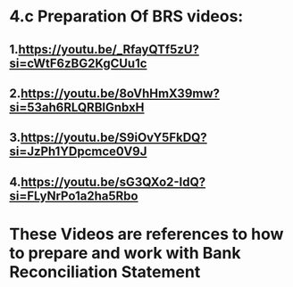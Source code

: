 # 4.c Preparation Of BRS videos:

1.https://youtu.be/_RfayQTf5zU?si=cWtF6zBG2KgCUu1c
---
2.https://youtu.be/8oVhHmX39mw?si=53ah6RLQRBlGnbxH
---
3.https://youtu.be/S9iOvY5FkDQ?si=JzPh1YDpcmce0V9J
---
4.https://youtu.be/sG3QXo2-IdQ?si=FLyNrPo1a2ha5Rbo
---
 # These Videos are references to how to prepare and work with Bank Reconciliation Statement
